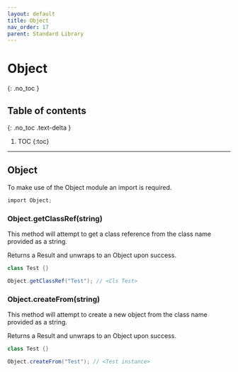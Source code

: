 ```yaml
---
layout: default
title: Object
nav_order: 17
parent: Standard Library
---
```


# Object
{: .no_toc }

## Table of contents
{: .no_toc .text-delta }

1. TOC
{:toc}

---

## Object

To make use of the Object module an import is required.

```cs
import Object;
```

### Object.getClassRef(string)

This method will attempt to get a class reference from the class name provided as a string.

Returns a Result and unwraps to an Object upon success.

```cs
class Test {}

Object.getClassRef("Test"); // <Cls Test>
```

### Object.createFrom(string)

This method will attempt to create a new object from the class name provided as a string.

Returns a Result and unwraps to an Object upon success.

```cs
class Test {}

Object.createFrom("Test"); // <Test instance>
```
